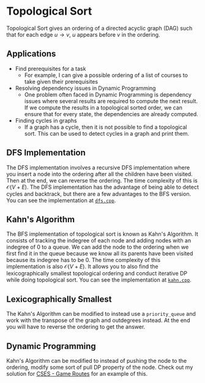 # Topological Sort

Topological Sort gives an ordering of a directed acyclic graph (DAG) such that for each edge $u\rightarrow v$, $u$ appears before $v$ in the ordering.

## Applications

- Find prerequisites for a task
  - For example, I can give a possible ordering of a list of courses to take given their prerequisites
- Resolving dependency issues in Dynamic Programming
  - One problem often faced in Dynamic Programming is dependency issues where several results are required to compute the next result. If we compute the results in a topological sorted order, we can ensure that for every state, the dependencies are already computed.
- Finding cycles in graphs
  - If a graph has a cycle, then it is not possible to find a topological sort. This can be used to detect cycles in a graph and print them.

## DFS Implementation

The DFS implementation involves a recursive DFS implementation where you insert a node into the ordering after all the children have been visited. Then at the end, we can reverse the ordering. The time complexity of this is $\mathcal{O}(V+E)$. The DFS implementation has the advantage of being able to detect cycles and backtrack, but there are a few advantages to the BFS version. You can see the implementation at [`dfs.cpp`](./dfs.cpp).

## Kahn's Algorithm

The BFS implementation of topological sort is known as Kahn's Algorithm. It consists of tracking the indegree of each node and adding nodes with an indegree of 0 to a queue. We can add the node to the ordering when we first find it in the queue because we know all its parents have been visited because its indegree has to be 0. The time complexity of this implementation is also $\mathcal{O}(V+E)$. It allows you to also find the lexicographically smallest topological ordering and conduct iterative DP while doing topological sort. You can see the implementation at [`kahn.cpp`](./kahn.cpp).

## Lexicographically Smallest

The Kahn's Algorithm can be modified to instead use a `priority_queue` and work with the transpose of the graph and outdegrees instead. At the end you will have to reverse the ordering to get the answer.

## Dynamic Programming

Kahn's Algorithm can be modified to instead of pushing the node to the ordering, modify some sort of pull DP property of the node. Check out my solution for [CSES - Game Routes](https://cses.fi/problemset/task/1681) for an example of this.
